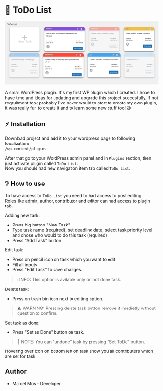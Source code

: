 # :date: ToDo List

![Plugin preview](preview.png)

A small WordPress plugin.
It's my first WP plugin which I created. I hope to have time and ideas for updating and upgrade this project succesfully.
If not reqruitment task probably I've never would to start to create my own plugin, it was really fun to create it and to  learn some new stuff too! :smiley:

## :zap: Installation
Download project and add it to your wordpress page to following localization: <br>
`/wp-content/plugins`

After that go to your WordPress admin panel and in `Plugins` section, then just activate plugin called `ToDo List`.<br>
Now you should had new navigation item tab called `ToDo List`.

## :grey_question: How to use
To have access to `ToDo List` you need to had access to post editing.<br>
Roles like admin, author, contributor and editor can had access to plugin tab.

Adding new task:
- Press big button "New Task"
- Type task name (required), set deadline date, select task priority level and chose who would to do this task (required)
- Press "Add Task" button

Edit task:
- Press on pencil icon on task which you want to edit
- Fill all inputs
- Press "Edit Task" to save changes.
> :information_source: INFO: This option is avilable only on not done task.

Delete task:
- Press on trash bin icon next to editing option.
> :warning: WARNING: Pressing delete task button remove it imedietly without question to confirm.

Set task as done:
- Press "Set as Done" button on task.
> :memo: NOTE: You can "undone" task by pressing "Set ToDo" button.

Hovering over icon on bottom left on task show you all contributers which are set for task.

## Author
- Marcel Moś - Developer